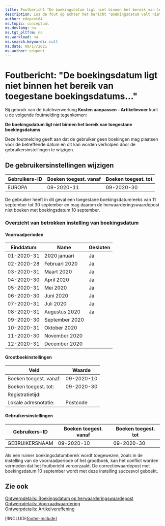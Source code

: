 ```yaml
---
title: Foutbericht "De boekingsdatum ligt niet binnen het bereik van toegestane boekingsdatums"
description: Los de fout op achter het bericht "Boekingsdatum valt niet binnen uw bereik van toegestane boekingsdatums" bij het uitvoeren van de batchverwerking Kostprijs herwaarderen - Artikelposten.
author: edupont04
ms.topic: conceptual
ms.devlang: na
ms.tgt_pltfrm: na
ms.workload: na
ms.search.keywords: null
ms.date: 09/17/2021
ms.author: edupont
---
```


# <a name="error-message-posting-date-is-not-within-your-range-of-allowed-posting-dates"></a><a name="error-message-posting-date-is-not-within-your-range-of-allowed-posting-dates"></a><a name="error-message-posting-date-is-not-within-your-range-of-allowed-posting-dates"></a>Foutbericht: "De boekingsdatum ligt niet binnen het bereik van toegestane boekingsdatums..."

Bij gebruik van de batchverwerking **Kosten aanpassen - Artikelinvoer** kunt u de volgende foutmelding tegenkomen:

**De boekingsdatum ligt niet binnen het bereik van toegestane boekingsdatums**

Deze foutmelding geeft aan dat de gebruiker geen boekingen mag plaatsen voor de betreffende datum en dit kan worden verholpen door de gebruikersinstellingen te wijzigen.

## <a name="change-the-user-setup"></a><a name="change-the-user-setup"></a><a name="change-the-user-setup"></a>De gebruikersinstellingen wijzigen

|Gebruikers-ID  |Boeken toegest. vanaf  | Boeken toegest. tot  |
|---------|---------|--------|
|EUROPA  |  09-2020-11      |09-2020-30      |

De gebruiker heeft in dit geval een toegestane boekingsdatumreeks van 11 september tot 30 september en mag daarom de herwaarderingswaardepost niet boeken met boekingsdatum 10 september.  

### <a name="overview-of-involved-posting-date-setup"></a><a name="overview-of-involved-posting-date-setup"></a><a name="overview-of-involved-posting-date-setup"></a>Overzicht van betrokken instelling van boekingsdatum

#### <a name="inventory-periods"></a><a name="inventory-periods"></a><a name="inventory-periods"></a>Voorraadperioden

|Einddatum  |Name  |Gesloten  |
|---------|---------|---------|
|01-2020-31     |2020 januari      |  Ja    |
|02-2020-28     |Februari 2020     |  Ja    |
|03-2020-31     |Maart 2020        |  Ja    |
|04-2020-30     |April 2020        |  Ja    |
|05-2020-31     |Mei   2020        |  Ja    |
|06-2020-30     |Juni   2020       |  Ja    |
|07-2020-31     |Juli  2020        |   Ja   |
|08-2020-31     |Augustus  2020     |   Ja   |
|09-2020-30     |September   2020  |         |
|10-2020-31     |Oktober   2020    |         |
|11-2020-30     |November   2020   |         |
|12-2020-31     |December   2020   |         |  

#### <a name="general-ledger-setup"></a><a name="general-ledger-setup"></a><a name="general-ledger-setup"></a>Grootboekinstellingen

|Veld|Waarde|
|---------|---------|
|Boeken toegest. vanaf:  |  09-2020-10      |
|Boeken toegest. tot:    |  09-2020-30      |
|Registratietijd:       |         |
|Lokale adresnotatie:|   Postcode      |  

#### <a name="user-setup"></a><a name="user-setup"></a><a name="user-setup"></a>Gebruikersinstellingen

|Gebruikers-ID  |Boeken toegest. vanaf  | Boeken toegest. tot  |
|---------|---------|--------|
|GEBRUIKERSNAAM |  09-2020-10      |09-2020-30      |

Als een ruimer boekingsdatumbereik wordt toegewezen, zoals in de instelling van de voorraadperiode of het grootboek, kan het conflict worden vermeden dat het foutbericht veroorzaakt. De correctiewaardepost met boekingsdatum 10 september wordt met deze instelling succesvol geboekt.
  
## <a name="see-also"></a><a name="see-also"></a><a name="see-also"></a>Zie ook

[Ontwerpdetails: Boekingsdatum op herwaarderingswaardepost](design-details-inventory-adjustment-value-entry-posting-date.md)  
[Ontwerpdetails: Voorraadwaardering](design-details-inventory-costing.md)  
[Ontwerpdetails: Artikelvereffening](design-details-item-application.md)  

[!INCLUDE[footer-include](includes/footer-banner.md)]
